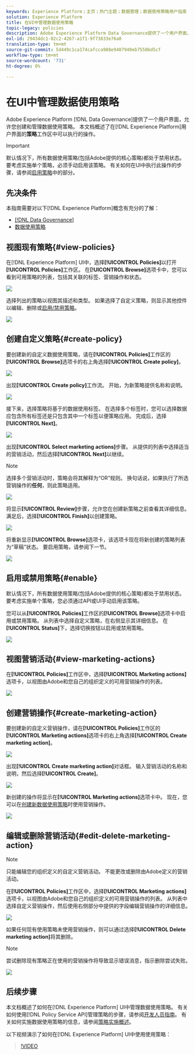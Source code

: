 ```yaml
---
keywords: Experience Platform；主页；热门主题；数据管理；数据使用策略用户指南
solution: Experience Platform
title: 在UI中管理数据使用策略
topic-legacy: policies
description: Adobe Experience Platform Data Governance提供了一个用户界面，允许您创建和管理数据使用策略。 本文档概述了可在Experience Platform用户界面的“策略”工作区中执行的操作。
exl-id: 29434dc1-02c2-4267-a1f1-9f73833e76a0
translation-type: tm+mt
source-git-commit: 5d449c1ca174cafcca988e9487940eb7550bd5cf
workflow-type: tm+mt
source-wordcount: '731'
ht-degree: 0%

---
```


# 在UI中管理数据使用策略

Adobe Experience Platform [!DNL Data Governance]提供了一个用户界面，允许您创建和管理数据使用策略。 本文档概述了在[!DNL Experience Platform]用户界面的&#x200B;**策略**&#x200B;工作区中可以执行的操作。

>[!IMPORTANT]
>
>默认情况下，所有数据使用策略(包括Adobe提供的核心策略)都处于禁用状态。 要考虑实施单个策略，必须手动启用该策略。 有关如何在UI中执行此操作的步骤，请参阅[启用策略](#enable)中的部分。

## 先决条件

本指南需要对以下[!DNL Experience Platform]概念有充分的了解：

- [[!DNL Data Governance]](../home.md)
- [数据使用策略](./overview.md)

## 视图现有策略{#view-policies}

在[!DNL Experience Platform] UI中，选择&#x200B;**[!UICONTROL Policies]**&#x200B;以打开&#x200B;**[!UICONTROL Policies]**&#x200B;工作区。 在&#x200B;**[!UICONTROL Browse]**&#x200B;选项卡中，您可以看到可用策略的列表，包括其关联的标签、营销操作和状态。

![](../images/policies/browse-policies.png)

选择列出的策略以视图其描述和类型。 如果选择了自定义策略，则显示其他控件以编辑、删除或[启用/禁用策略](#enable)。

![](../images/policies/policy-details.png)

## 创建自定义策略{#create-policy}

要创建新的自定义数据使用策略，请在&#x200B;**[!UICONTROL Policies]**&#x200B;工作区的&#x200B;**[!UICONTROL Browse]**&#x200B;选项卡的右上角选择&#x200B;**[!UICONTROL Create policy]**。

![](../images/policies/create-policy-button.png)

出现&#x200B;**[!UICONTROL Create policy]**&#x200B;工作流。 开始，为新策略提供名称和说明。

![](../images/policies/create-policy-description.png)

接下来，选择策略将基于的数据使用标签。 在选择多个标签时，您可以选择数据应包含所有标签还是只包含其中一个标签以便策略应用。 完成后，选择 **[!UICONTROL Next]**。

![](../images/policies/add-labels.png)

出现&#x200B;**[!UICONTROL Select marketing actions]**&#x200B;步骤。 从提供的列表中选择适当的营销活动，然后选择&#x200B;**[!UICONTROL Next]**&#x200B;以继续。

>[!NOTE]
>
>选择多个营销活动时，策略会将其解释为“OR”规则。 换句话说，如果执行了所选营销操作的&#x200B;**任何**，则此策略适用。

![](../images/policies/add-marketing-actions.png)

将显示&#x200B;**[!UICONTROL Review]**&#x200B;步骤，允许您在创建新策略之前查看其详细信息。 满足后，选择&#x200B;**[!UICONTROL Finish]**&#x200B;以创建策略。

![](../images/policies/policy-review.png)

将重新显示&#x200B;**[!UICONTROL Browse]**&#x200B;选项卡，该选项卡现在将新创建的策略列表为“草稿”状态。 要启用策略，请参阅下一节。

![](../images/policies/created-policy.png)

## 启用或禁用策略{#enable}

默认情况下，所有数据使用策略(包括Adobe提供的核心策略)都处于禁用状态。 要考虑实施单个策略，您必须通过API或UI手动启用该策略。

您可以从&#x200B;**[!UICONTROL Policies]**&#x200B;工作区的&#x200B;**[!UICONTROL Browse]**&#x200B;选项卡中启用或禁用策略。 从列表中选择自定义策略，在右侧显示其详细信息。 在&#x200B;**[!UICONTROL Status]**&#x200B;下，选择切换按钮以启用或禁用策略。

![](../images/policies/enable-policy.png)

## 视图营销活动{#view-marketing-actions}

在&#x200B;**[!UICONTROL Policies]**&#x200B;工作区中，选择&#x200B;**[!UICONTROL Marketing actions]**&#x200B;选项卡，以视图由Adobe和您自己的组织定义的可用营销操作的列表。

![](../images/policies/marketing-actions.png)

## 创建营销操作{#create-marketing-action}

要创建新的自定义营销操作，请在&#x200B;**[!UICONTROL Policies]**&#x200B;工作区的&#x200B;**[!UICONTROL Marketing actions]**&#x200B;选项卡的右上角选择&#x200B;**[!UICONTROL Create marketing action]**。

![](../images/policies/create-marketing-action.png)

出现&#x200B;**[!UICONTROL Create marketing action]**&#x200B;对话框。 输入营销活动的名称和说明，然后选择&#x200B;**[!UICONTROL Create]**。

![](../images/policies/create-marketing-action-details.png)

新创建的操作将显示在&#x200B;**[!UICONTROL Marketing actions]**&#x200B;选项卡中。 现在，您可以在[创建新数据使用策略](#create-policy)时使用营销操作。

![](../images/policies/created-marketing-action.png)

## 编辑或删除营销活动{#edit-delete-marketing-action}

>[!NOTE]
>
>只能编辑您的组织定义的自定义营销活动。 不能更改或删除由Adobe定义的营销活动。

在&#x200B;**[!UICONTROL Policies]**&#x200B;工作区中，选择&#x200B;**[!UICONTROL Marketing actions]**&#x200B;选项卡，以视图由Adobe和您自己的组织定义的可用营销操作的列表。 从列表中选择自定义营销操作，然后使用右侧部分中提供的字段编辑营销操作的详细信息。

![](../images/policies/edit-marketing-action.png)

如果任何现有使用策略未使用营销操作，则可以通过选择&#x200B;**[!UICONTROL Delete marketing action]**&#x200B;将其删除。

>[!NOTE]
>
>尝试删除现有策略正在使用的营销操作将导致显示错误消息，指示删除尝试失败。

![](../images/policies/delete-marketing-action.png)

## 后续步骤

本文档概述了如何在[!DNL Experience Platform] UI中管理数据使用策略。 有关如何使用[!DNL Policy Service API]管理策略的步骤，请参阅[开发人员指南](../api/getting-started.md)。 有关如何实施数据使用策略的信息，请参阅[策略实施概述](../enforcement/overview.md)。

以下视频演示了如何在[!DNL Experience Platform] UI中使用使用策略：

>[!VIDEO](https://video.tv.adobe.com/v/32977?quality=12&learn=on)
